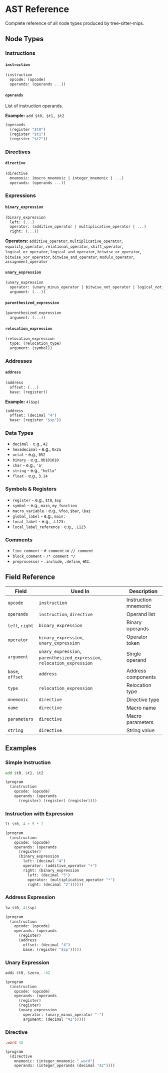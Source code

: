 # AST Reference

Complete reference of all node types produced by tree-sitter-mips.

## Node Types

### Instructions

#### `instruction`
```scheme
(instruction
  opcode: (opcode)
  operands: (operands ...))
```

#### `operands`
List of instruction operands.

**Example:** `add $t0, $t1, $t2`
```scheme
(operands
  (register "$t0")
  (register "$t1")
  (register "$t2"))
```

### Directives

#### `directive`
```scheme
(directive
  mnemonic: (macro_mnemonic | integer_mnemonic | ...)
  operands: (operands ...))
```

### Expressions

#### `binary_expression`
```scheme
(binary_expression
  left: (...)
  operator: (additive_operator | multiplicative_operator | ...)
  right: (...))
```

**Operators:** `additive_operator`, `multiplicative_operator`, `equality_operator`, `relational_operator`, `shift_operator`, `logical_or_operator`, `logical_and_operator`, `bitwise_or_operator`, `bitwise_xor_operator`, `bitwise_and_operator`, `modulo_operator`, `assignment_operator`

#### `unary_expression`
```scheme
(unary_expression
  operator: (unary_minus_operator | bitwise_not_operator | logical_not_operator)
  argument: (...))
```

#### `parenthesized_expression`
```scheme
(parenthesized_expression
  argument: (...))
```

#### `relocation_expression`
```scheme
(relocation_expression
  type: (relocation_type)
  argument: (symbol))
```

### Addresses

#### `address`
```scheme
(address
  offset: (...)
  base: (register))
```

**Example:** `4($sp)`
```scheme
(address
  offset: (decimal "4")
  base: (register "$sp"))
```

### Data Types

- `decimal` - e.g., `42`
- `hexadecimal` - e.g., `0x2a`
- `octal` - e.g., `052`
- `binary` - e.g., `0b101010`
- `char` - e.g., `'a'`
- `string` - e.g., `"hello"`
- `float` - e.g., `3.14`

### Symbols & Registers

- `register` - e.g., `$t0`, `$sp`
- `symbol` - e.g., `main`, `my_function`
- `macro_variable` - e.g., `%foo`, `$bar`, `\baz`
- `global_label` - e.g., `main:`
- `local_label` - e.g., `.L123:`
- `local_label_reference` - e.g., `.L123`

### Comments

- `line_comment` - `# comment` or `// comment`
- `block_comment` - `/* comment */`
- `preprocessor` - `.include`, `.define`, etc.

## Field Reference

| Field            | Used In                                                                 | Description          |
| ---------------- | ----------------------------------------------------------------------- | -------------------- |
| `opcode`         | `instruction`                                                           | Instruction mnemonic |
| `operands`       | `instruction`, `directive`                                              | Operand list         |
| `left`, `right`  | `binary_expression`                                                     | Binary operands      |
| `operator`       | `binary_expression`, `unary_expression`                                 | Operator token       |
| `argument`       | `unary_expression`, `parenthesized_expression`, `relocation_expression` | Single operand       |
| `base`, `offset` | `address`                                                               | Address components   |
| `type`           | `relocation_expression`                                                 | Relocation type      |
| `mnemonic`       | `directive`                                                             | Directive type       |
| `name`           | `directive`                                                             | Macro name           |
| `parameters`     | `directive`                                                             | Macro parameters     |
| `string`         | `directive`                                                             | String value         |

## Examples

### Simple Instruction
```asm
add $t0, $t1, $t2
```

```scheme
(program
  (instruction
    opcode: (opcode)
    operands: (operands
      (register) (register) (register))))
```

### Instruction with Expression
```asm
li $t0, 4 + 5 * 2
```

```scheme
(program
  (instruction
    opcode: (opcode)
    operands: (operands
      (register)
      (binary_expression
        left: (decimal "4")
        operator: (additive_operator "+")
        right: (binary_expression
          left: (decimal "5")
          operator: (multiplicative_operator "*")
          right: (decimal "2"))))))
```

### Address Expression
```asm
lw $t0, 4($sp)
```

```scheme
(program
  (instruction
    opcode: (opcode)
    operands: (operands
      (register)
      (address
        offset: (decimal "4")
        base: (register "$sp")))))
```

### Unary Expression
```asm
addi $t0, $zero, -42
```

```scheme
(program
  (instruction
    opcode: (opcode)
    operands: (operands
      (register)
      (register)
      (unary_expression
        operator: (unary_minus_operator "-")
        argument: (decimal "42")))))
```

### Directive
```asm
.word 42
```

```scheme
(program
  (directive
    mnemonic: (integer_mnemonic ".word")
    operands: (integer_operands (decimal "42"))))
```
